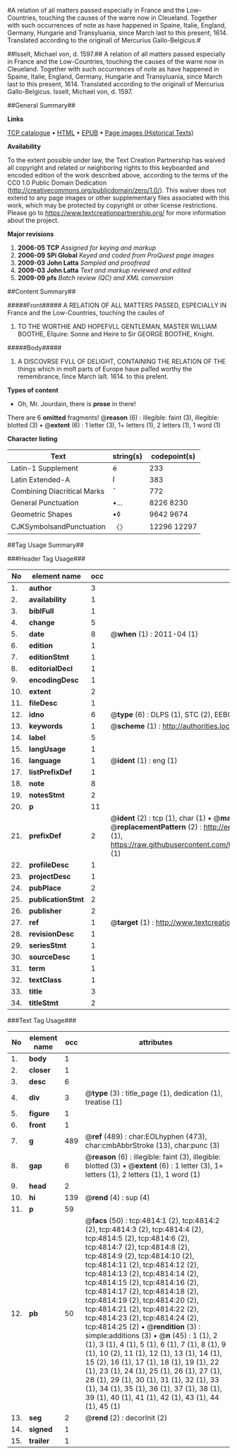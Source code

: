 #A relation of all matters passed especially in France and the Low-Countries, touching the causes of the warre now in Cleueland. Together with such occurrences of note as have happened in Spaine, Italie, England, Germany, Hungarie and Transyluania, since March last to this present, 1614. Translated according to the originall of Mercurius Gallo-Belgicus.#

##Isselt, Michael von, d. 1597.##
A relation of all matters passed especially in France and the Low-Countries, touching the causes of the warre now in Cleueland. Together with such occurrences of note as have happened in Spaine, Italie, England, Germany, Hungarie and Transyluania, since March last to this present, 1614. Translated according to the originall of Mercurius Gallo-Belgicus.
Isselt, Michael von, d. 1597.

##General Summary##

**Links**

[TCP catalogue](http://www.ota.ox.ac.uk/tcp/)  • 
[HTML](http://tei.it.ox.ac.uk/tcp/Texts-HTML/free/A10/A10589.html)  • 
[EPUB](http://tei.it.ox.ac.uk/tcp/Texts-EPUB/free/A10/A10589.epub) • 
[Page images (Historical Texts)](https://historicaltexts.jisc.ac.uk/eebo-99840323e)

**Availability**

To the extent possible under law, the Text Creation Partnership has waived all copyright and related or neighboring rights to this keyboarded and encoded edition of the work described above, according to the terms of the CC0 1.0 Public Domain Dedication (http://creativecommons.org/publicdomain/zero/1.0/). This waiver does not extend to any page images or other supplementary files associated with this work, which may be protected by copyright or other license restrictions. Please go to https://www.textcreationpartnership.org/ for more information about the project.

**Major revisions**

1. __2006-05__ __TCP__ *Assigned for keying and markup*
1. __2006-09__ __SPi Global__ *Keyed and coded from ProQuest page images*
1. __2009-03__ __John Latta__ *Sampled and proofread*
1. __2009-03__ __John Latta__ *Text and markup reviewed and edited*
1. __2009-09__ __pfs__ *Batch review (QC) and XML conversion*

##Content Summary##

#####Front#####
A RELATION OF ALL MATTERS PASSED, ESPECIALLY IN France and the Low-Countries, touching the cauſes of
1. TO THE WORTHIE AND HOPEFVLL GENTLEMAN, MASTER WILLIAM BOOTHE, Eſquire: Sonne and Heire to Sir GEORGE BOOTHE, Knight.

#####Body#####

1. A DISCOVRSE FVLL OF DELIGHT, CONTAINING THE RELATION OF THE things which in moſt parts of Europe haue paſſed worthy the remembrance, ſince March laſt. 1614. to this preſent.

**Types of content**

  * Oh, Mr. Jourdain, there is **prose** in there!

There are 6 **omitted** fragments! 
 @__reason__ (6) : illegible: faint (3), illegible: blotted (3)  •  @__extent__ (6) : 1 letter (3), 1+ letters (1), 2 letters (1), 1 word (1)

**Character listing**


|Text|string(s)|codepoint(s)|
|---|---|---|
|Latin-1 Supplement|é|233|
|Latin Extended-A|ſ|383|
|Combining             Diacritical Marks|̄|772|
|General Punctuation|•…|8226 8230|
|Geometric Shapes|▪◊|9642 9674|
|CJKSymbolsandPunctuation|〈〉|12296 12297|

##Tag Usage Summary##

###Header Tag Usage###

|No|element name|occ|attributes|
|---|---|---|---|
|1.|__author__|3||
|2.|__availability__|1||
|3.|__biblFull__|1||
|4.|__change__|5||
|5.|__date__|8| @__when__ (1) : 2011-04 (1)|
|6.|__edition__|1||
|7.|__editionStmt__|1||
|8.|__editorialDecl__|1||
|9.|__encodingDesc__|1||
|10.|__extent__|2||
|11.|__fileDesc__|1||
|12.|__idno__|6| @__type__ (6) : DLPS (1), STC (2), EEBO-CITATION (1), PROQUEST (1), VID (1)|
|13.|__keywords__|1| @__scheme__ (1) : http://authorities.loc.gov/ (1)|
|14.|__label__|5||
|15.|__langUsage__|1||
|16.|__language__|1| @__ident__ (1) : eng (1)|
|17.|__listPrefixDef__|1||
|18.|__note__|8||
|19.|__notesStmt__|2||
|20.|__p__|11||
|21.|__prefixDef__|2| @__ident__ (2) : tcp (1), char (1)  •  @__matchPattern__ (2) : ([0-9\-]+):([0-9IVX]+) (1), (.+) (1)  •  @__replacementPattern__ (2) : http://eebo.chadwyck.com/downloadtiff?vid=$1&page=$2 (1), https://raw.githubusercontent.com/textcreationpartnership/Texts/master/tcpchars.xml#$1 (1)|
|22.|__profileDesc__|1||
|23.|__projectDesc__|1||
|24.|__pubPlace__|2||
|25.|__publicationStmt__|2||
|26.|__publisher__|2||
|27.|__ref__|1| @__target__ (1) : http://www.textcreationpartnership.org/docs/. (1)|
|28.|__revisionDesc__|1||
|29.|__seriesStmt__|1||
|30.|__sourceDesc__|1||
|31.|__term__|1||
|32.|__textClass__|1||
|33.|__title__|3||
|34.|__titleStmt__|2||


###Text Tag Usage###

|No|element name|occ|attributes|
|---|---|---|---|
|1.|__body__|1||
|2.|__closer__|1||
|3.|__desc__|6||
|4.|__div__|3| @__type__ (3) : title_page (1), dedication (1), treatise (1)|
|5.|__figure__|1||
|6.|__front__|1||
|7.|__g__|489| @__ref__ (489) : char:EOLhyphen (473), char:cmbAbbrStroke (13), char:punc (3)|
|8.|__gap__|6| @__reason__ (6) : illegible: faint (3), illegible: blotted (3)  •  @__extent__ (6) : 1 letter (3), 1+ letters (1), 2 letters (1), 1 word (1)|
|9.|__head__|2||
|10.|__hi__|139| @__rend__ (4) : sup (4)|
|11.|__p__|59||
|12.|__pb__|50| @__facs__ (50) : tcp:4814:1 (2), tcp:4814:2 (2), tcp:4814:3 (2), tcp:4814:4 (2), tcp:4814:5 (2), tcp:4814:6 (2), tcp:4814:7 (2), tcp:4814:8 (2), tcp:4814:9 (2), tcp:4814:10 (2), tcp:4814:11 (2), tcp:4814:12 (2), tcp:4814:13 (2), tcp:4814:14 (2), tcp:4814:15 (2), tcp:4814:16 (2), tcp:4814:17 (2), tcp:4814:18 (2), tcp:4814:19 (2), tcp:4814:20 (2), tcp:4814:21 (2), tcp:4814:22 (2), tcp:4814:23 (2), tcp:4814:24 (2), tcp:4814:25 (2)  •  @__rendition__ (3) : simple:additions (3)  •  @__n__ (45) : 1 (1), 2 (1), 3 (1), 4 (1), 5 (1), 6 (1), 7 (1), 8 (1), 9 (1), 10 (2), 11 (1), 12 (1), 13 (1), 14 (1), 15 (2), 16 (1), 17 (1), 18 (1), 19 (1), 22 (1), 23 (1), 24 (1), 25 (1), 26 (1), 27 (1), 28 (1), 29 (1), 30 (1), 31 (1), 32 (1), 33 (1), 34 (1), 35 (1), 36 (1), 37 (1), 38 (1), 39 (1), 40 (1), 41 (1), 42 (1), 43 (1), 44 (1), 45 (1)|
|13.|__seg__|2| @__rend__ (2) : decorInit (2)|
|14.|__signed__|1||
|15.|__trailer__|1||
